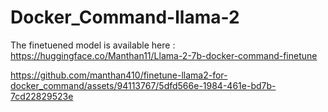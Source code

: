 # Docker_Command-llama-2
The finetuened model is available here : https://huggingface.co/Manthan11/Llama-2-7b-docker-command-finetune


https://github.com/manthan410/finetune-llama2-for-docker_command/assets/94113767/5dfd566e-1984-461e-bd7b-7cd22829523e


